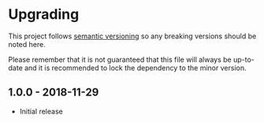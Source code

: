 # Upgrading

This project follows [semantic versioning](https://semver.org/) so any breaking versions should be noted here.

Please remember that it is not guaranteed that this file will always be up-to-date and it is recommended to lock the dependency to the minor version.

## 1.0.0 - 2018-11-29

- Initial release
